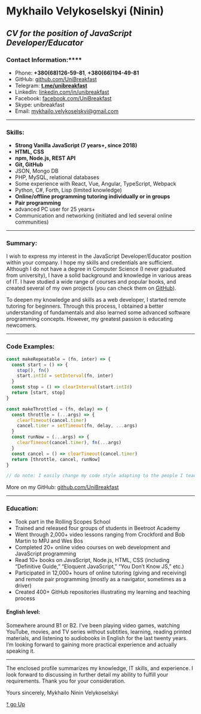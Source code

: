 # Mykhailo Velykoselskyi (Ninin)
## *CV for the position of JavaScript Developer/Educator*
### Contact Information:****
* Phone: __+380(68)126-59-81__, __+380(66)194-49-81__
* GitHub: [github.com/UniBreakfast](https://github.com/UniBreakfast)
* Telegram: __[t.me/unibreakfast](https://t.me/unibreakfast)__
* LinkedIn: [linkedin.com/in/unibreakfast](https://www.linkedin.com/in/unibreakfast)
* Facebook: [facebook.com/UniBreakfast](https://facebook.com/UniBreakfast)
* Skype: unibreakfast
* Email: [mykhailo.velykoselskyi@gmail.com](mailto:mykhailo.velykoselskyi@gmail.com)

---

### Skills:
* __Strong Vanilla JavaScript (7 years+, since 2018)__
* __HTML, CSS__
* __npm, Node.js, REST API__
* __Git, GitHub__
* JSON, Mongo DB
* PHP, MySQL, relational databases
* Some experience with React, Vue, Angular, TypeScript, Webpack
* Python, C#, Forth, Lisp (limited knowledge)
* __Online/offline programming tutoring individually or in groups__
* __Pair programming__
* advanced PC user for 25 years+
* Communication and networking (initiated and led several online communities)

---

### Summary:

I wish to express my interest in the JavaScript Developer/Educator position within your company. I hope my skills and credentials are sufficient. Although I do not have a degree in Computer Science (I never graduated from university), I have a solid background and knowledge in various areas of IT. I have studied a wide range of courses and popular books, and created several of my own projects (you can check them on [GitHub](https://github.com/UniBreakfast)). 

To deepen my knowledge and skills as a web developer, I started remote tutoring for beginners. Through this process, I obtained a better understanding of fundamentals and also learned some advanced software programming concepts. However, my greatest passion is educating newcomers.

---

### Code Examples:
```js
const makeRepeatable = (fn, inter) => {
  const start = () => {
    stop(), fn()
    start.intId = setInterval(fn, inter)
  }
  const stop = () => clearInterval(start.intId)
  return [start, stop]
}

const makeThrottled = (fn, delay) => {
  const throttle = (...args) => {
    clearTimeout(cancel.timer)
    cancel.timer = setTimeout(fn, delay, ...args)
  }
  const runNow = (...args) => {
    clearTimeout(cancel.timer), fn(...args)
  }
  const cancel = () => clearTimeout(cancel.timer)
  return [throttle, cancel, runNow]
}

// do note: I easily change my code style adapting to the people I teach or work with.
```
More on my GitHub: [github.com/UniBreakfast](https://github.com/UniBreakfast)

---

### Education:
* Took part in the Rolling Scopes School
* Trained and released four groups of students in Beetroot Academy
* Went through 2,000+ video lessons ranging from Crockford and Bob Martin to MPJ and Wes Bos
* Completed 20+ online video courses on web development and JavaScript programming
* Read 10+ books on JavaScript, Node.js, HTML, CSS (including “Definitive Guide,” “Eloquent JavaScript,” “You Don’t Know JS,” etc.)
* Participated in 12,000+ hours of online tutoring (giving and receiving) and remote pair programming (mostly as a navigator, sometimes as a driver)
* Created 400+ GitHub repositories illustrating my learning and teaching process

#### English level:
Somewhere around B1 or B2. I’ve been playing video games, watching YouTube, movies, and TV series without subtitles, learning, reading printed materials, and listening to audiobooks in English for the last twenty years. I’m looking forward to gaining more practical experience and actually speaking it.

---

The enclosed profile summarizes my knowledge, IT skills, and experience. I look forward to discussing in further detail my ability to fulfill your requirements. Thank you for your consideration.

Yours sincerely,
Mykhailo Ninin Velykoselskyi

[⤒ go Up](https://unibreakfast.github.io/rsschool-cv/cv#mykhailo-velykoselskyi-ninin)
